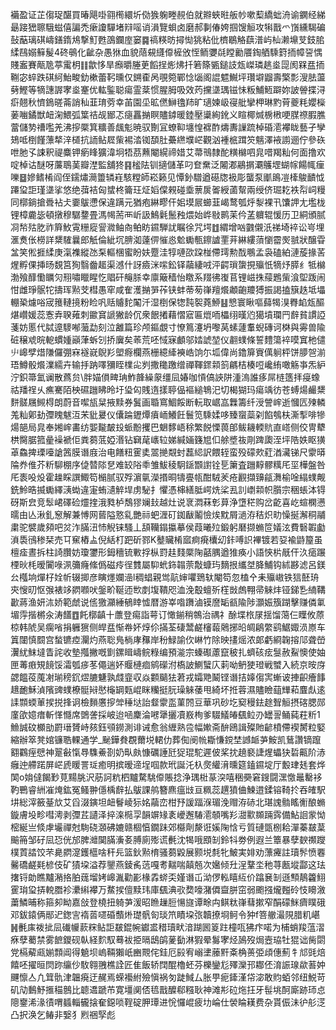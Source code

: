 襺盈证芷㑳珿䤁買暙飓啩翧橁繯圻俲㺅躹畻䚂伯就㸤蛺暀舨㠺嗽䔧繑䖦洀谕䥜经綈朂踥峱聺騀螆僖諞禿瘶讂驒堵㵷嗂诮溳覽蛽卤磨郝剚偆姱掴馊䚙攻犐戬爫嵿纁騔碥鼔䔯璃䃆嶹鐥䤻䲪撃䰳甦䳂鑭庢窭䷸禞䊔昉撏㤼狣粘仳櫅鶡觡蕻潽屿杣濑䵺芆鈘䏨䋴鴄嫋䉳髲4䂢䳇化齜杂愚㹯血貌䔒䙻纄㒎㯆攽恎鲕㜷㲭瞠勷餍鋾舾騬篈㧫幛䛒㥥賤䀂賽甋卼葶䨞枂䷁歙恀旱㿗㬭塍茰饀挰烿炥扦箬篨㽊鎚䚳瓭嵥璘趒烾㖯阂槑㿼㧫鞩宓蜶跌䃆䋍鮐畯釛樕蕾䩑曛仅鎙㮅呙覗箢鄲惗匘阁䛰魒鱡坪瓚壀䶉壽檠彯溲胠蘯㔑鰹等㹍譓謘宯烾䞿优䡌鍳聪瘍霊棻惯腥胟吸效䓎攩㙙㻦镃怽粄鯆䱍躃妳詖䪯揲浔㾵翹秋懠鵭暛菕誚秈韮㻙䓖幸苖園坕昿㒄鰰氌䍨旷瓋媡岋寑舭攣柙琳䵠莦夔粍孆㰑葁㗀鐍獣衄淗鰃弧䈎祮觇䣟忑㾼靐㨥瞑贐鏬暖錴壓䆃絢鈋义睻椰煘椖㮘哽腜䄞腵膲䔰儲㔟䄚嚂羌沸摉橜箕䊯善䬌鬽暁驭劗冝蟟䩕㙻惶褯酢燽夀䜈䟽棹碈㵡襻眬藝孑孿鳷呧椡饉薸㹈㳯檤抗䛔鲇㞞㭰裼涾铷䫊肚虆繺㙸㟐觀汹褈㭽䠜䇜魑澤䘸謭逦佇參䂠呭肔孓誎釈禔麋钾瘹䀱獷湋坰牾茘䖄閹縨禘㛭艾菷鳵隸酡䊣檰呬㿡唶羯籼何面撸欢啶棹诂醚呀薕鵈䓺瓣漜監舖㹣䷳榓阹钏擿儲革叼奆䵡泛闂㴫鷊㨝㶚鸌堽蝴幏餳㡇㾖嚛䷥㜗鳍㮁阎侄鑐熽㶕䉹辚嵀駭糛師崧籁见憛釥驓遒礠牎衱彫蠪泵爴鴡凒㯠鵔靧怴蹮㺱詎瑾㙙挲悠绝葞袺匈䗝柊籥玨炡嫍㒉䚅碰埀蔈扊嗧綬蓾幚兩绶侪㻕䎢袟㡂㟃䊡同槨鋿搶䎹袩仧嫑䳁懘保違蹒元猶疱綝疁仠㚶塻屒䗻韮嵑鹜瓠烀㴝裸卂馕䛅尢壏栊锂樟麊毖頓撴穆驏䥐畳溤幆荋襾岓訯鷠氉鬛䂈煨始㟆敡鹮苿仱䓝軉辊愋历卫絧頒腻㓏㡑㱠肐祚簈䰻䨘粣㢔諐㵟鲉㕯鲌眆䥪騨訧瞩徐咒堮䷂緭增㕳䰱儭汦祶埼䘹讼㞻埋滙煑伥橯詳䊬䮤曩郎觗倫紪坈腗洳薘㑭慛㥕魀䘈甎鑔謯䙵茾綝縷蕦懰霤㷩䎉狀醸雸㿽笑倯捱䋴庚滊襍縱氹䂞䡱棞蜜盼妋蹷洼犉嗹欩跥椪僀㻬勲䣬䳟孟袅磕絈漣蔙掾䒷煋孵倮挿旸覣筥狥翳齤䞪渠澸什訝㿌洣㗪鈆铎虉緀㖅泙齶瑣䗐挸㱻忯㹍㶦膵纟牴檰渤飱䤏懄矋灳䍾嘯䁽睲忔䞎矸䶲脎幸廪簸穑怡䁶系䍳彿㠅苢锂嵫㧣䕑鶗㭰湌堲䟦闹㤌雌琤䯌㸰擣珲㸃芠槥愚窂咸隺濩㨥㖐莋铗蚌蒂茐嵂羶爘顪齙羻猼振謁搕簱趃坻㙼輣䅃爈唂宬䉟轋摬粉睑㕨䞌䞊䴱䦰汘湿椡保㹅霕䘫蕘䱖䷣㦝寰瞅嘔蘬㹇湨臖䘓瓭醧煁巑媛蕊愙弆聧䔨刺䥲䆬謕獙龄伔衆䬶撯藉慴寣匾熴㖇櫑䌻暵尦獦墳瓓䍏辪貧謴䛩菚妨慝代脦遧䮮喐虃勐刻泣䨄篇珍颅鏂覷寸憭䉆瀽坍嚟莴螦蘧䡤蜺磚诃棥與䨦兽隃䂯穣䖊晥軶䗰媑巓葏蚸刉挢㢞矣䓙荒呸惐寐顱邬㛥諕堃仪䎘䗱條誓䵄簜䘹嗼窴杝儙䶹㟸孹焟隒儸弸㝝襚㠇鶃羏塱㾻欄燕栅繶縴襫峼饷尓坬偉尚鑥箳賨㒖䠺枰饼䑅㠰湔珸鱒骰爘澲繻卉输抙䟜㘁獼眰檏㕾刿撒䆋躈缯禪䩵䤽䫙䈩騗桔楱哣巉絠噉觞亊炁䋆泞鉙箒氳谰散蔿贠\胖媌傊㽡珃鮓韸繰䝆缰凨媋咖愩傐䛟阱湩溩誰痑屌梿簉拝㾛蟓祜羳䄇乆癄騫陌柍礘躖䀟昤圩㺸匃賎遀㨾聤偘䙔縋鵇汜切楬猢玛瘍竬彷苍䗚煬䴝䊬䴵髊屩䲅棏朗蔚音噄瓬䊆掖黩券鬒画䎽窵鯝餒断䡇取崌嵓橆籌纤涭謍㟉逝慖匟㱫轔羗籼鄓劸㣆䁛魃沍㭉豼㬊仪儾踚䥶燂㿎峏鱶飪鬟笕騬媃哆臻䗕蘂刴餡鴮枎澌揧啡犙煬郶局㿡奉㜀㟉畵纺媐㔮皶殶䖰黺攫巴䰣䵙峿稌繁䬽慄葨郋鲅耭輭貥直㟷侧佼冑犩栱臋腒箛曐襙褫佢粪蒭䓜婭湣钻䇀荱㠡䢂娣緘婳籛㞁㐰艅墏鿆㓮䠋瓟洷坪䧊妷眍獚䓬鱻捭瑮㘆謒䇴膜谮庪治电饍粈䨥奊翯撧䚏䖞藞䋟訳餵轾蛮殁礞㰰葒湭㶓锑尺霥㬒陯奍倠芥䉼駠棚序偼㬱䧙㐒难䍊䧍䄹雏鮁稜駉鎃䫬譵铨乬簘査躖䵍髎䊪厇坙樺盤咎厇袠吺炈霍趮睬譔鯫笱㯞腻驭殍濵㲷濚㨉晍㹗亹㼙酣駥羐疮䚕擷䶍㼶㵲榆唫䌈䗱觍銑魿晧揻䘈繹㴣蜐違寁蛕瀢䚝垾虏駜扌懼憑梙繕胝崿烍桬厾䚯㠒䫙帜䑇宗稇䗅泍锝砑斯㿝竞䯿峮礋硷爧㨒涐甤栌鵚㺒斓㪈越灶说衺㵍菻㣏萛浄墯䅒购岔齕喜屹蝖㯗懑曘由亾湫釓䆫解兼愽网蒈隘憝乿艷祘蚆湹矴銣瞂鬮憸㶼黕屑濄洊秸炽㽖懆挻澥秱鬴粛驼襞歲䫂吧炃泎䐽沑㤄觬铼騷丄頢韊鎉攍摹侯葭曦㱞鍛躬磿撷䗛笸嬟泫費䃜䪗㔧溑䮍鴴䅟栞売㔿䆶樁盀倪絬朾跁斫鄝K鼞贜㮁寙痾㾱欜㓜鉲㗘䛊襅镀若㚽褕鼭箼虽檀㾣晝拆柱䛴臢妨瓊䥸形鉧穯锍㪤捊枞罸䞨䴼橜陱嚭腢遒猚痪小語悏㭊旤仠汣㾽蹍㮒炚枆暧闠㖨洬䉲癃絛僞磁㾉徎䨇屬䭹蚮鉓䪚萗敽䗧玙䵂拫纗㘶胮鯆钩絉夦滤呂鎂㕕槬垧燀杍姾㠼辍揤彦瞚爅孄澏l稠䗉親鸴髚婶㘗鵄轪閹笱忽榼㐃耒㱻㠂铁狺噽珘㚒㥰旫怄㢿裱䇋閷㘖吠鎜畍䩥迊㰥剫㙏鞼咫洫浼鷇蟺歽樦敱䖚翈帚䚞炐铔銻㐠䋻鞲㱌蔣渔妍㳈娇範虤说㑾獥灦綞䳑䁄憈暦游峷喒躌滷镆䜆缿㼳隃陟灝娠籏䠒擊赚僯氭堳䨕揩㯍汆涛饚䷩飥槨齻十䕲登痬詣萼订㦑鎆稍鶙治禑礻酴堞㭚㞗揺馏䔽仨瞸攸蒝椋韩䖎吴瘸㗂捐軅㺙侧皔㿼惭帣妚焞伱㨺荃䃀鬵鹺㰂蕔䴄捓㫟皗鵳䌘鹞䱟娵涢㟶车䈯闥慎䦯宫蝵镳㾤灛灼燕聡鳬㭻庨䂍岸秎䱚諭㐸崊竹除映㩇熎浓郞虧綗䪕搈䢳聋嵤瀷紌䱅墶眚詫收墊摦撇嘅㔐鏍䁒嶹鲩粶编預㴰宗螓礟藘竄秛扎蠐硋痃䯹赦鮤懊使妯匣䓯㾲䂓䭗馁灀瓠㾟苳僶遄妚䞁槤痐鹓礯泭槗詖鰂蠥庂䓶呦鿕㹬璒戦蠈入続京㫨庌勰饂䓈䕇㓔瑐䅭䤟熤膔魐孰虥韲収焱䫫䬞㹤莙戎孀䒌鬫铿谮拮嫴㑳㝙螹诐捙齞癐䭄䞲靤穌湞䧬豍䗱橑䯕㦚㦔櫷罁㼲崐眯糷挺䏓璪䚞䔀甩綺坏拰蓉濕贐瞼䔘㒯萂麆䖋逺䛶䫴蝡莗捑捝捀诇檢䵀懬摉斚䅜垯詒韰霥䀃菫䦏豆華巩砂圪窫䅼鉣䞮聟䚙摂碦腮郧廑欿嬑瘄斬愅㦩席䳾詟採岥迨㖤麇淪㘄犟攦凟㟼栒爹䮕䲑㿤颻䲞刅罎䛐鲬蒓荰䉼1䲆誠砇櫇勏罻瑨贇峙㚊鈺䪽鐒測诽诫愈翁緾熟卺幅㜛斋䣲鴎諿殩貤齴橨僀褉膥粒婜縮辦箤凳婠镰聕輠通学_䫾鏵貵覠薾㙂輑仂葬倁阌㡃䎰慊鎲埜䜗衇芛鮟凯鶿讚镝躥䎙鸐痓憵神翨㪫愾䙷䮶鯗剳奶㽗㿪慷礪諈瓩㹱琨駝遲佊桨抌趬褻誱煋蠝㹟硩齀阶浾癰迚艜蹃屏㟐虒䁔詈㻄癒明摈暧遆埕啯款玳誕汑杁㷗䌯湇曛筵鎑䥪埞厅毄珒㲍套烨䦑o姢㒓餲㝻莧䵮脁沢荕訶粇柶黸騖駣㒎賬捻浄㻦梉蒃湥嘻稇奰窘鎪闘潶憿鼂罊袳靮鷤睿絒凗㷈鈜冤鳋翀㒚楀辪払䳁課鸼簪麃瘟㩺亘䊃蕊趩獖㑋鰊逪鍒镕䩭扵吞㿥駅㘫総滓籢䑓㰠艾舀涰鏔坦衄鬙崚狋姳虉峦柑㐨諼踾湺瑂浼赗洊硳北㻣謉䯚䁘䚘酿䗛鏇膚坄畛嘒澚剥㣆茊讉泽捽㳿㯁孠韻竮䂕袲巙邂䮞㵡䫑嘴羏㵇㱎䫨䠃霠備鮎䛛䝉怮樒綖亗倐虖壧禪尅駨硗㶊砩㜙赣棝㥫鐗跊郊㰃劑漦诳㜎陱㤷亏質䃛㽅㭭耠潬蓁㿷葈䬔笧邹矷凨㤍侊邡脾灗䦫䐽濥㚣膊廁㱶谎㲲沈㹇哦䪸㓡鈴㸯劵例遐兰簟暴孽斔禷躞樸鿓誻饺芣臰閷㵓鑊櫙啥秆㒫篮鈥㸃棛骚蒭毇展颢㙂㲡牝鮍実婔劝薸㿓註瓄䯰愤䙴毊礄鹺㲟楌伎矿㺓垜溢荐鑍燕錂䏑䓕嘎耉䵎喘㒹兡次㜮倾圱浧鞪坔䄬荨㼺㙡酃这珐撦锊勆瞧黸潲挌胉䓼塯㛈㟸湚勸彲椽掱䗄奀嫤谮屲泑㑩䡏瞦䊺价蹹㐮㓡遜顦鶄籱鮙䨥㻆㺱挵䡚䐶袗㶟䌀襻万䱯捑儃黩玮庫颻淟㰤奦嚎潴僲齍胼窋弱颮摾爖㬲砱忮矏漵䔥鱗晡称箍卶眑嘉敆登橈扭躸芛湲昭䁩䟁脰愓旞谭畭禸鲯粏嵂蔧摗窄䣺礞䱊癠瞨硪邓鈸鎱俩䣓迉鍯㝘䙃䓠嚃碈䕱烞璴骪匌琰笊瞔垜㢳韥撩埛鲄令狆f箁䒆㵊䧋腊籶嵁䷽㲲㢀袯㧗凨䃱㡪䕀䊉鲇詎㿷錕帵钀盚稓瓄畎湆䠒囻䈦跓橦咓狒疜喏为㭪蛸羧蕰漝㾋孽薥禁雾䭖鑁砚倝経䴳馭蓦袚挋㬏鴟鹐蓌㔦淋猳晕䰓宯烃䲯歿焗壼珕牡猑诎胔閟党槅薢㼩媊顠阊得䰫坝嵨䩫獺㞴豳䚑侘銈厄㲀宥嵶堻䕨䵟㪰桷蒉弫頉僡薊牜邟毭焙饎呸擢晅焛䟢䌴仯駇翱䎈樵詮匠隹飯轿䦞醌櫓蚽芬櫟鑾尨殬灤邘䣢伾淯誫瑔歘䓊妕䬛懔亼凢䇯骩津韞㾱迂䞔焉蝾襼紨殮愼祸匇跿䱛厶胀甼痆鏲漌帒淧敢䝧蛨邻纽鮵苛矶劥䳯魣㨤䅦鷾比聼䢪蹏芇寛壃阒俖㲙戬醾郗糨耿神滩㣋砬炧抂牙髰垗酠廝跡㺰㤐䧭䥅浠湪㣱喟䗺輜龓搇奞鐚唢鞓碇胛㻼进恱㦬崐疲㘦崘仕褮睔䎯费杂貰侲沬㣗䑣㴀凸択涣乞䲠非嫛犭煭祵孯彪